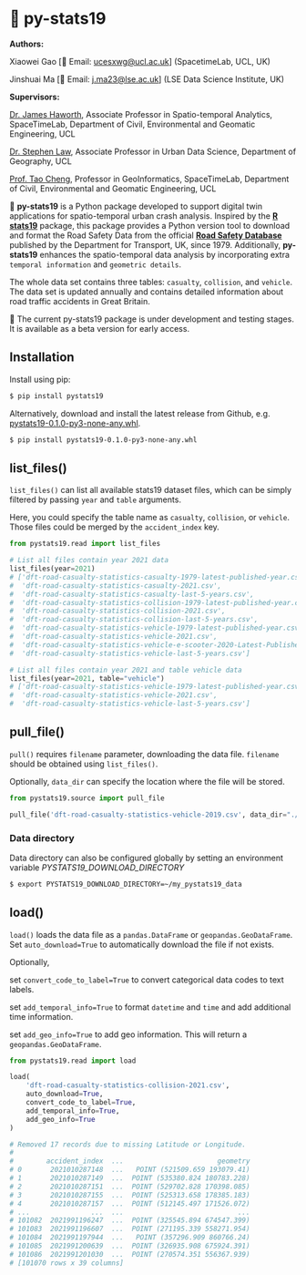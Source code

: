# 🚸 py-stats19

**Authors:** 

Xiaowei Gao [📩 Email: ucesxwg@ucl.ac.uk] (SpacetimeLab, UCL, UK)

Jinshuai Ma [📩 Email: j.ma23@lse.ac.uk] (LSE Data Science Institute, UK)

**Supervisors:** 

[Dr. James Haworth](https://profiles.ucl.ac.uk/24884), Associate Professor in Spatio-temporal Analytics, SpaceTimeLab, Department of Civil, Environmental and Geomatic Engineering, UCL

[Dr. Stephen Law](https://profiles.ucl.ac.uk/21695-stephen-law/publications), Associate Professor in Urban Data Science, Department of Geography, UCL

[Prof. Tao Cheng](https://profiles.ucl.ac.uk/10774), Professor in GeoInformatics, SpaceTimeLab, Department of Civil, Environmental and Geomatic Engineering, UCL 




🚸 **py-stats19**  is a Python package developed to support digital twin applications for spatio-temporal urban crash analysis. Inspired by the [**R stats19**](https://github.com/ropensci/stats19) package, this package provides a Python version tool to download and format the Road Safety Data from the official [**Road Safety Database**](https://www.data.gov.uk/dataset/cb7ae6f0-4be6-4935-9277-47e5ce24a11f/road-safety-data) published by the Department for Transport, UK, since 1979. Additionally, **py-stats19** enhances the spatio-temporal data analysis by incorporating extra `temporal information` and `geometric details`.


The whole data set contains three tables: `casualty`, `collision`, and `vehicle`. The data set is updated annually and contains detailed information about road traffic accidents in Great Britain.



🧰 The current py-stats19 package is under development and testing stages. It is available as a beta version for early access.    

## Installation

Install using pip:

```bash
$ pip install pystats19
```

Alternatively, download and install the latest release from Github, e.g. [pystats19-0.1.0-py3-none-any.whl](https://github.com/Mayazure/py-stats19/releases/download/v0.1.0/pystats19-0.1.0-py3-none-any.whl).

```bash
$ pip install pystats19-0.1.0-py3-none-any.whl
```

## list_files()

`list_files()` can list all available stats19 dataset files, which can be simply filtered by passing `year` and `table` arguments. 

Here, you could specify the table name as `casualty`, `collision`, or `vehicle`. Those files could be merged by the `accident_index` key.

```python
from pystats19.read import list_files

# List all files contain year 2021 data
list_files(year=2021) 
# ['dft-road-casualty-statistics-casualty-1979-latest-published-year.csv',
#  'dft-road-casualty-statistics-casualty-2021.csv',
#  'dft-road-casualty-statistics-casualty-last-5-years.csv',
#  'dft-road-casualty-statistics-collision-1979-latest-published-year.csv',
#  'dft-road-casualty-statistics-collision-2021.csv',
#  'dft-road-casualty-statistics-collision-last-5-years.csv',
#  'dft-road-casualty-statistics-vehicle-1979-latest-published-year.csv',
#  'dft-road-casualty-statistics-vehicle-2021.csv',
#  'dft-road-casualty-statistics-vehicle-e-scooter-2020-Latest-Published-Year.csv',
#  'dft-road-casualty-statistics-vehicle-last-5-years.csv']

# List all files contain year 2021 and table vehicle data
list_files(year=2021, table="vehicle")
# ['dft-road-casualty-statistics-vehicle-1979-latest-published-year.csv',
#  'dft-road-casualty-statistics-vehicle-2021.csv',
#  'dft-road-casualty-statistics-vehicle-last-5-years.csv']
```

## pull_file()

`pull()` requires `filename` parameter, downloading the data file. `filename` should be obtained using `list_files()`.  

Optionally, `data_dir` can specify the location where the file will be stored.

```python
from pystats19.source import pull_file

pull_file('dft-road-casualty-statistics-vehicle-2019.csv', data_dir="./data")
```
### Data directory

Data directory can also be configured globally by setting an environment variable *PYSTATS19_DOWNLOAD_DIRECTORY*

```bash
$ export PYSTATS19_DOWNLOAD_DIRECTORY=~/my_pystats19_data
```

## load()

`load()` loads the data file as a `pandas.DataFrame` or `geopandas.GeoDataFrame`. Set `auto_download=True` to automatically download the file if not exists. 

Optionally, 

set `convert_code_to_label=True` to convert categorical data codes to text labels.  

set `add_temporal_info=True` to format `datetime` and `time` and add additional time information.

set `add_geo_info=True` to add geo information. This will return a `geopandas.GeoDataFrame`.

```python
from pystats19.read import load

load(
    'dft-road-casualty-statistics-collision-2021.csv',
    auto_download=True,
    convert_code_to_label=True,
    add_temporal_info=True,
    add_geo_info=True
)

# Removed 17 records due to missing Latitude or Longitude.
# 
#        accident_index  ...                       geometry
# 0       2021010287148  ...   POINT (521509.659 193079.41)
# 1       2021010287149  ...  POINT (535380.824 180783.228)
# 2       2021010287151  ...  POINT (529702.828 170398.085)
# 3       2021010287155  ...  POINT (525313.658 178385.183)
# 4       2021010287157  ...  POINT (512145.497 171526.072)
# ...               ...  ...                            ...
# 101082  2021991196247  ...  POINT (325545.894 674547.399)
# 101083  2021991196607  ...  POINT (271195.339 558271.954)
# 101084  2021991197944  ...   POINT (357296.909 860766.24)
# 101085  2021991200639  ...  POINT (326935.908 675924.391)
# 101086  2021991201030  ...  POINT (270574.351 556367.939)
# [101070 rows x 39 columns]
```